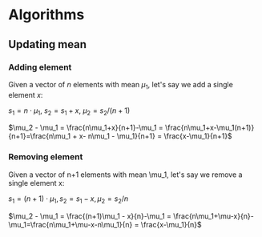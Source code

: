 # Algorithms

## Updating mean

### Adding element

Given a vector of $n$ elements with mean $\mu_1$, let's say we add a single element $x$:

$s_1 = n\cdot \mu_1$, $s_2 = s_1 + x$, $\mu_2 = s_2/(n+1)$

$\mu_2 - \mu_1 = \frac{n\mu_1+x}{n+1}-\mu_1 = \frac{n\mu_1+x-\mu_1(n+1)}{n+1}=\frac{n\mu_1 + x- n\mu_1 - \mu_1}{n+1} = \frac{x-\mu_1}{n+1}$

### Removing element

Given a vector of n+1 elements with mean \mu_1, let's say we remove a single element x:

$s_1 = (n+1)\cdot \mu_1, s_2 = s_1 - x, \mu_2 = s_2/n$

$\mu_2 - \mu_1 = \frac{(n+1)\mu_1 - x}{n}-\mu_1 = \frac{n\mu_1+\mu-x}{n}-\mu_1=\frac{n\mu_1+\mu-x-n\mu_1}{n} = \frac{x-\mu_1}{n}$


